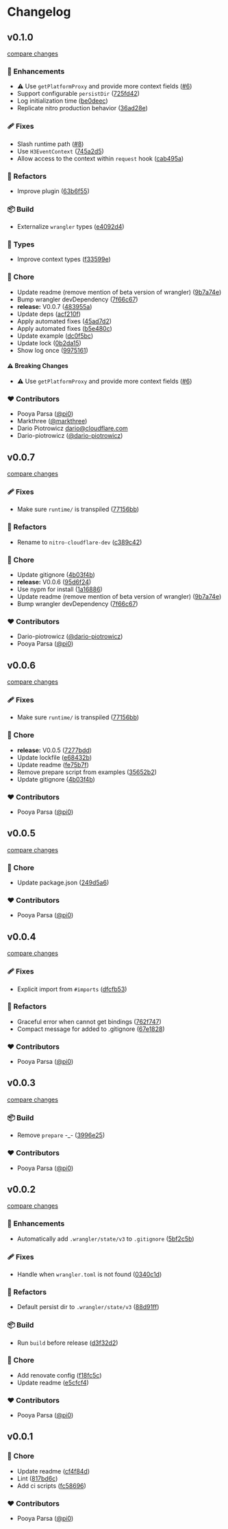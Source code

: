 # Changelog

## v0.1.0

[compare changes](https://github.com/pi0/nitro-cloudflare-dev/compare/v0.0.7...v0.1.0)

### 🚀 Enhancements

- ⚠️  Use `getPlatformProxy` and provide more context fields ([#6](https://github.com/pi0/nitro-cloudflare-dev/pull/6))
- Support configurable `persistDir` ([725fd42](https://github.com/pi0/nitro-cloudflare-dev/commit/725fd42))
- Log initialization time ([be0deec](https://github.com/pi0/nitro-cloudflare-dev/commit/be0deec))
- Replicate nitro production behavior ([36ad28e](https://github.com/pi0/nitro-cloudflare-dev/commit/36ad28e))

### 🩹 Fixes

- Slash runtime path ([#8](https://github.com/pi0/nitro-cloudflare-dev/pull/8))
- Use `H3EventContext` ([745a2d5](https://github.com/pi0/nitro-cloudflare-dev/commit/745a2d5))
- Allow access to the context within `request` hook ([cab495a](https://github.com/pi0/nitro-cloudflare-dev/commit/cab495a))

### 💅 Refactors

- Improve plugin ([63b6f55](https://github.com/pi0/nitro-cloudflare-dev/commit/63b6f55))

### 📦 Build

- Externalize `wrangler` types ([e4092d4](https://github.com/pi0/nitro-cloudflare-dev/commit/e4092d4))

### 🌊 Types

- Improve context types ([f33599e](https://github.com/pi0/nitro-cloudflare-dev/commit/f33599e))

### 🏡 Chore

- Update readme (remove mention of beta version of wrangler) ([9b7a74e](https://github.com/pi0/nitro-cloudflare-dev/commit/9b7a74e))
- Bump wrangler devDependency ([7f66c67](https://github.com/pi0/nitro-cloudflare-dev/commit/7f66c67))
- **release:** V0.0.7 ([483955a](https://github.com/pi0/nitro-cloudflare-dev/commit/483955a))
- Update deps ([acf210f](https://github.com/pi0/nitro-cloudflare-dev/commit/acf210f))
- Apply automated fixes ([45ad7d2](https://github.com/pi0/nitro-cloudflare-dev/commit/45ad7d2))
- Apply automated fixes ([b5e480c](https://github.com/pi0/nitro-cloudflare-dev/commit/b5e480c))
- Update example ([dc0f5bc](https://github.com/pi0/nitro-cloudflare-dev/commit/dc0f5bc))
- Update lock ([0b2da15](https://github.com/pi0/nitro-cloudflare-dev/commit/0b2da15))
- Show log once ([9975161](https://github.com/pi0/nitro-cloudflare-dev/commit/9975161))

#### ⚠️ Breaking Changes

- ⚠️  Use `getPlatformProxy` and provide more context fields ([#6](https://github.com/pi0/nitro-cloudflare-dev/pull/6))

### ❤️ Contributors

- Pooya Parsa ([@pi0](http://github.com/pi0))
- Markthree ([@markthree](http://github.com/markthree))
- Dario Piotrowicz <dario@cloudflare.com>
- Dario-piotrowicz ([@dario-piotrowicz](http://github.com/dario-piotrowicz))

## v0.0.7

[compare changes](https://github.com/pi0/nitro-cloudflare-dev/compare/v0.0.6...v0.0.7)

### 🩹 Fixes

- Make sure `runtime/` is transpiled ([77156bb](https://github.com/pi0/nitro-cloudflare-dev/commit/77156bb))

### 💅 Refactors

- Rename to `nitro-cloudflare-dev` ([c389c42](https://github.com/pi0/nitro-cloudflare-dev/commit/c389c42))

### 🏡 Chore

- Update gitignore ([4b03f4b](https://github.com/pi0/nitro-cloudflare-dev/commit/4b03f4b))
- **release:** V0.0.6 ([95d6f24](https://github.com/pi0/nitro-cloudflare-dev/commit/95d6f24))
- Use nypm for install ([1a16886](https://github.com/pi0/nitro-cloudflare-dev/commit/1a16886))
- Update readme (remove mention of beta version of wrangler) ([9b7a74e](https://github.com/pi0/nitro-cloudflare-dev/commit/9b7a74e))
- Bump wrangler devDependency ([7f66c67](https://github.com/pi0/nitro-cloudflare-dev/commit/7f66c67))

### ❤️ Contributors

- Dario-piotrowicz ([@dario-piotrowicz](http://github.com/dario-piotrowicz))
- Pooya Parsa ([@pi0](http://github.com/pi0))

## v0.0.6

[compare changes](https://github.com/pi0/nitro-cloudflare-dev/compare/v0.0.5...v0.0.6)

### 🩹 Fixes

- Make sure `runtime/` is transpiled ([77156bb](https://github.com/pi0/nitro-cloudflare-dev/commit/77156bb))

### 🏡 Chore

- **release:** V0.0.5 ([7277bdd](https://github.com/pi0/nitro-cloudflare-dev/commit/7277bdd))
- Update lockfile ([e68432b](https://github.com/pi0/nitro-cloudflare-dev/commit/e68432b))
- Update readme ([fe75b7f](https://github.com/pi0/nitro-cloudflare-dev/commit/fe75b7f))
- Remove prepare script from examples ([35652b2](https://github.com/pi0/nitro-cloudflare-dev/commit/35652b2))
- Update gitignore ([4b03f4b](https://github.com/pi0/nitro-cloudflare-dev/commit/4b03f4b))

### ❤️ Contributors

- Pooya Parsa ([@pi0](http://github.com/pi0))

## v0.0.5

[compare changes](https://github.com/pi0/nitro-cloudflare-dev/compare/v0.0.4...v0.0.5)

### 🏡 Chore

- Update package.json ([249d5a6](https://github.com/pi0/nitro-cloudflare-dev/commit/249d5a6))

### ❤️ Contributors

- Pooya Parsa ([@pi0](http://github.com/pi0))

## v0.0.4

[compare changes](https://github.com/pi0/nitro-cloudflare-dev/compare/v0.0.3...v0.0.4)

### 🩹 Fixes

- Explicit import from `#imports` ([dfcfb53](https://github.com/pi0/nitro-cloudflare-dev/commit/dfcfb53))

### 💅 Refactors

- Graceful error when cannot get bindings ([762f747](https://github.com/pi0/nitro-cloudflare-dev/commit/762f747))
- Compact message for added to .gitignore ([67e1828](https://github.com/pi0/nitro-cloudflare-dev/commit/67e1828))

### ❤️ Contributors

- Pooya Parsa ([@pi0](http://github.com/pi0))

## v0.0.3

[compare changes](https://github.com/pi0/nitro-cloudflare-dev/compare/v0.0.2...v0.0.3)

### 📦 Build

- Remove `prepare` -\_- ([3996e25](https://github.com/pi0/nitro-cloudflare-dev/commit/3996e25))

### ❤️ Contributors

- Pooya Parsa ([@pi0](http://github.com/pi0))

## v0.0.2

[compare changes](https://github.com/pi0/nitro-cloudflare-dev/compare/v0.0.1...v0.0.2)

### 🚀 Enhancements

- Automatically add `.wrangler/state/v3` to `.gitignore` ([5bf2c5b](https://github.com/pi0/nitro-cloudflare-dev/commit/5bf2c5b))

### 🩹 Fixes

- Handle when `wrangler.toml` is not found ([0340c1d](https://github.com/pi0/nitro-cloudflare-dev/commit/0340c1d))

### 💅 Refactors

- Default persist dir to `.wrangler/state/v3` ([88d91ff](https://github.com/pi0/nitro-cloudflare-dev/commit/88d91ff))

### 📦 Build

- Run `build` before release ([d3f32d2](https://github.com/pi0/nitro-cloudflare-dev/commit/d3f32d2))

### 🏡 Chore

- Add renovate config ([f18fc5c](https://github.com/pi0/nitro-cloudflare-dev/commit/f18fc5c))
- Update readme ([e5cfcf4](https://github.com/pi0/nitro-cloudflare-dev/commit/e5cfcf4))

### ❤️ Contributors

- Pooya Parsa ([@pi0](http://github.com/pi0))

## v0.0.1

### 🏡 Chore

- Update readme ([cf4f84d](https://github.com/pi0/nitro-cloudflare-dev/commit/cf4f84d))
- Lint ([817bd6c](https://github.com/pi0/nitro-cloudflare-dev/commit/817bd6c))
- Add ci scripts ([fc58696](https://github.com/pi0/nitro-cloudflare-dev/commit/fc58696))

### ❤️ Contributors

- Pooya Parsa ([@pi0](http://github.com/pi0))

